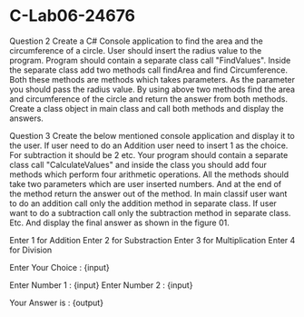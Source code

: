 # C-Lab06-24676

Question 2
Create a C# Console application to find the area and the circumference of a circle. User should insert the radius value to the program. Program should contain a separate class call "FindValues". Inside the separate class add two methods call findArea and find Circumference. Both these methods are methods which takes parameters. As the parameter you should pass the radius value. By using above two methods find the area and circumference of the circle and return the answer from both methods. Create a class object in main class and call both methods and display the answers.

Question 3
Create the below mentioned console application and display it to the user. If user need to do an Addition user need to insert 1 as the choice. For subtraction it should be 2 etc. Your program should contain a separate class call "CalculateValues" and inside the class you should add four methods which perform four arithmetic operations. All the methods should take two parameters which are user inserted numbers. And at the end of the method return the answer out of the method. In main classif user want to do an addition call only the addition method in separate class. If user want to do a subtraction call only the subtraction method in separate class. Etc. And display the final answer as shown in the figure 01.

Enter 1 for Addition
Enter 2 for Substraction
Enter 3 for Multiplication
Enter 4 for Division

Enter Your Choice : {input}

Enter Number 1 : {input}
Enter Number 2 : {input}

Your Answer is : {output}
